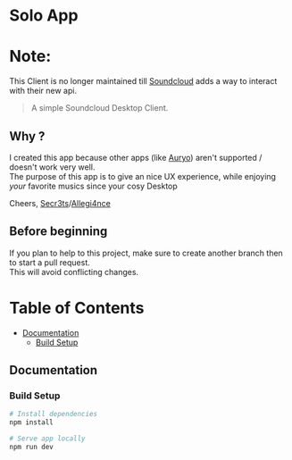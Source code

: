 # Solo App

# Note:
  This Client is no longer maintained till [Soundcloud](https://soundcloud.com) adds a way to interact with their new api.

> A simple Soundcloud Desktop Client.

## Why ? 

I created this app because other apps (like [Auryo](https://github.com/Superjo149/auryo)) aren't supported / doesn't work very well.  
The purpose of this app is to give an nice UX experience, while enjoying *your* favorite musics since your cosy Desktop

Cheers, [Secr3ts](https://github.com/Secr3ts)/[Allegi4nce](https://discordapp.com/users/378960553508601867)

## Before beginning

If you plan to help to this project, make sure to create another branch then to start a pull request.  
This will avoid conflicting changes.

# Table of Contents

- [Documentation](#documentation)
  - [Build Setup](#build-setup)

## Documentation

### Build Setup

``` bash
# Install dependencies
npm install

# Serve app locally
npm run dev

```
